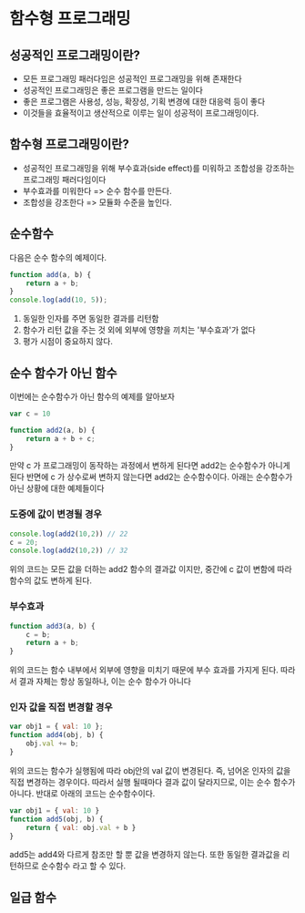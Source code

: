# 함수형 프로그래밍

## 성공적인 프로그래밍이란?

- 모든 프로그래밍 패러다임은 성공적인 프로그래밍을 위해 존재한다
- 성공적인 프로그래밍은 좋은 프로그램을 만드는 일이다
- 좋은 프로그램은 사용성, 성능, 확장성, 기획 변경에 대한 대응력 등이 좋다
- 이것들을 효율적이고 생산적으로 이루는 일이 성공적이 프로그래밍이다.

## 함수형 프로그래밍이란?

- 성공적인 프로그래밍을 위해 부수효과(side effect)를 미워하고 조합성을 강조하는 프로그래밍 패러다임이다
- 부수효과를 미워한다 => 순수 함수를 만든다.
- 조합성을 강조한다 => 모듈화 수준을 높인다.

## 순수함수

다음은 순수 함수의 예제이다.

```javascript
function add(a, b) {
    return a + b;
}
console.log(add(10, 5));
```

1. 동일한 인자를 주면 동일한 결과를 리턴함
2. 함수가 리턴 값을 주는 것 외에 외부에 영향을 끼치는 '부수효과'가 없다
3. 평가 시점이 중요하지 않다.

## 순수 함수가 아닌 함수

이번에는 순수함수가 아닌 함수의 예제를 알아보자

```javascript
var c = 10

function add2(a, b) {
    return a + b + c;
}
```

만약 c 가 프로그래밍이 동작하는 과정에서 변하게 된다면 add2는 순수함수가 아니게된다
반면에 c 가 상수로써 변하지 않는다면 add2는 순수함수이다.
아래는 순수함수가 아닌 상황에 대한 예제들이다

### 도중에 값이 변경될 경우

```javascript
console.log(add2(10,2)) // 22
c = 20;
console.log(add2(10,2)) // 32
```

위의 코드는 모든 값을 더하는 add2 함수의 결과값 이지만, 중간에 c 값이 변함에 따라 함수의 값도 변하게 된다.

### 부수효과

```javascript
function add3(a, b) {
    c = b;
    return a + b;
}
```

위의 코드는 함수 내부에서 외부에 영향을 미치기 때문에 부수 효과를 가지게 된다.
따라서 결과 자체는 항상 동일하나, 이는 순수 함수가 아니다

### 인자 값을 직접 변경할 경우

```javascript
var obj1 = { val: 10 };
function add4(obj, b) {
    obj.val += b;
}
```

위의 코드는 함수가 실행됨에 따라 obj안의 val 값이 변경된다.
즉, 넘어온 인자의 값을 직접 변경하는 경우이다.
따라서 실행 될때마다 결과 값이 달라지므로, 이는 순수 함수가 아니다.
반대로 아래의 코드는 순수함수이다.

```javascript
var obj1 = { val: 10 }
function add5(obj, b) {
    return { val: obj.val + b }
}
```

add5는 add4와 다르게 참조만 할 뿐 값을 변경하지 않는다.
또한 동일한 결과값을 리턴하므로 순수함수 라고 할 수 있다.


## 일급 함수
